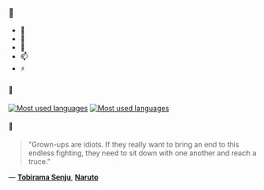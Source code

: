 ### 👋

- 🔭
- 🌱
- 💬
- 📫
- ⚡

#### 🧏

[![Most used languages](https://github-readme-stats-aynah.vercel.app/api/top-langs/?username=aynh&theme=solarized-dark&langs_count=6&layout=compact&hide_title=true)](https://github.com/anuraghazra/github-readme-stats#gh-dark-mode-only)
[![Most used languages](https://github-readme-stats-aynah.vercel.app/api/top-langs/?username=aynh&theme=solarized-light&langs_count=6&layout=compact&hide_title=true)](https://github.com/anuraghazra/github-readme-stats#gh-light-mode-only)

#### 💬

> "Grown-ups are idiots. If they really want to bring an end to this endless fighting, they need to sit down with one another and reach a truce."

&mdash; [**Tobirama Senju**](https://myanimelist.net/character.php?q=Tobirama%20Senju&cat=character), [**Naruto**](https://myanimelist.net/search/all?q=Naruto&cat=all)

